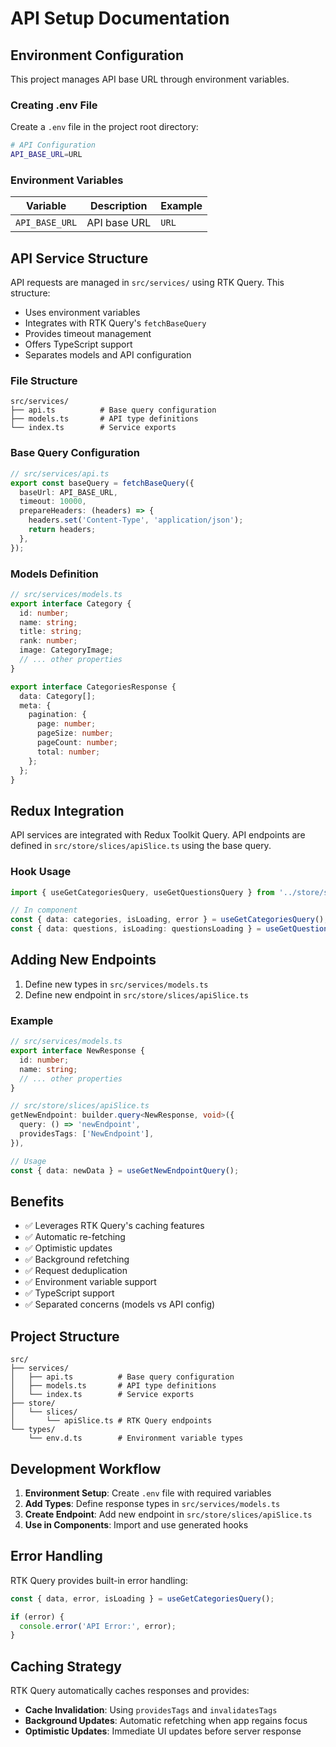 # API Setup Documentation

## Environment Configuration

This project manages API base URL through environment variables.

### Creating .env File

Create a `.env` file in the project root directory:

```bash
# API Configuration
API_BASE_URL=URL
```

### Environment Variables

| Variable       | Description  | Example |
| -------------- | ------------ | ------- |
| `API_BASE_URL` | API base URL | `URL`   |

## API Service Structure

API requests are managed in `src/services/` using RTK Query. This structure:

- Uses environment variables
- Integrates with RTK Query's `fetchBaseQuery`
- Provides timeout management
- Offers TypeScript support
- Separates models and API configuration

### File Structure

```
src/services/
├── api.ts          # Base query configuration
├── models.ts       # API type definitions
└── index.ts        # Service exports
```

### Base Query Configuration

```typescript
// src/services/api.ts
export const baseQuery = fetchBaseQuery({
  baseUrl: API_BASE_URL,
  timeout: 10000,
  prepareHeaders: (headers) => {
    headers.set('Content-Type', 'application/json');
    return headers;
  },
});
```

### Models Definition

```typescript
// src/services/models.ts
export interface Category {
  id: number;
  name: string;
  title: string;
  rank: number;
  image: CategoryImage;
  // ... other properties
}

export interface CategoriesResponse {
  data: Category[];
  meta: {
    pagination: {
      page: number;
      pageSize: number;
      pageCount: number;
      total: number;
    };
  };
}
```

## Redux Integration

API services are integrated with Redux Toolkit Query. API endpoints are defined in `src/store/slices/apiSlice.ts` using the base query.

### Hook Usage

```typescript
import { useGetCategoriesQuery, useGetQuestionsQuery } from '../store/slices/apiSlice';

// In component
const { data: categories, isLoading, error } = useGetCategoriesQuery();
const { data: questions, isLoading: questionsLoading } = useGetQuestionsQuery();
```

## Adding New Endpoints

1. Define new types in `src/services/models.ts`
2. Define new endpoint in `src/store/slices/apiSlice.ts`

### Example

```typescript
// src/services/models.ts
export interface NewResponse {
  id: number;
  name: string;
  // ... other properties
}

// src/store/slices/apiSlice.ts
getNewEndpoint: builder.query<NewResponse, void>({
  query: () => 'newEndpoint',
  providesTags: ['NewEndpoint'],
}),

// Usage
const { data: newData } = useGetNewEndpointQuery();
```

## Benefits

- ✅ Leverages RTK Query's caching features
- ✅ Automatic re-fetching
- ✅ Optimistic updates
- ✅ Background refetching
- ✅ Request deduplication
- ✅ Environment variable support
- ✅ TypeScript support
- ✅ Separated concerns (models vs API config)

## Project Structure

```
src/
├── services/
│   ├── api.ts          # Base query configuration
│   ├── models.ts       # API type definitions
│   └── index.ts        # Service exports
├── store/
│   └── slices/
│       └── apiSlice.ts # RTK Query endpoints
└── types/
    └── env.d.ts        # Environment variable types
```

## Development Workflow

1. **Environment Setup**: Create `.env` file with required variables
2. **Add Types**: Define response types in `src/services/models.ts`
3. **Create Endpoint**: Add new endpoint in `src/store/slices/apiSlice.ts`
4. **Use in Components**: Import and use generated hooks

## Error Handling

RTK Query provides built-in error handling:

```typescript
const { data, error, isLoading } = useGetCategoriesQuery();

if (error) {
  console.error('API Error:', error);
}
```

## Caching Strategy

RTK Query automatically caches responses and provides:

- **Cache Invalidation**: Using `providesTags` and `invalidatesTags`
- **Background Updates**: Automatic refetching when app regains focus
- **Optimistic Updates**: Immediate UI updates before server response
